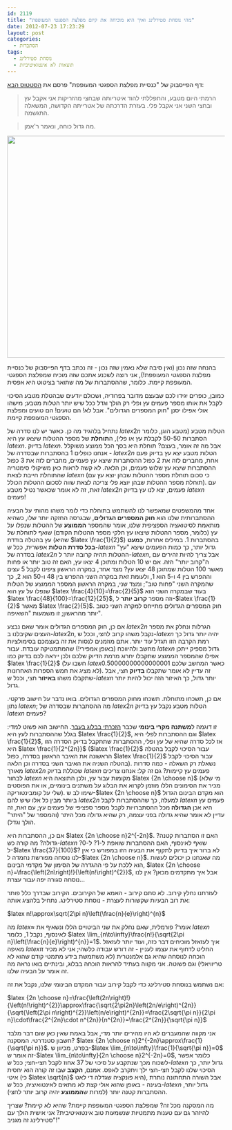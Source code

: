 ```yaml
---
id: 2119
title: "מהי נוסחת סטירלינג ואיך היא מוכיחה את קיום מפלצת הספגטי המעופפת"
date: 2012-07-23 17:23:29
layout: post
categories: 
  - הסתברות
tags: 
  - נוסחת סטירלינג
  - תוצאות לא אינטואיטיביות
---
```

דף הפייסבוק של "כנסיית מפלצת הספגטי המעופפת" פרסם את <a href="https://www.facebook.com/mifletzet/posts/405446739503293">הסטטוס הבא</a>:
<blockquote>הרמתי היום מטבע, והתפללתי להוד איטריותה שבחצי מהזריקות אני אקבל עץ ובחצי השני אני אקבל פלי. בעזרת הדרכתה של אטרייתה הקדושה, המשאלה התגשמה.</blockquote>
<blockquote>מה גדול כוחה, ונאמר ר'אמן.</blockquote>
<a href="http://www.gadial.net/wp-content/uploads/2012/07/Flying_Spaghetti_Monster.jpg"><img class="alignnone size-full wp-image-2121" title="Flying_Spaghetti_Monster" src="http://www.gadial.net/wp-content/uploads/2012/07/Flying_Spaghetti_Monster.jpg" alt="" width="514" height="514" /></a>

בהנחה שזה נכון (ואין סיבה שלא נאמין שזה נכון - זה נכתב בדף הפייסבוק של כנסיית מפלצת הספגטי המעופפת!), אני רוצה לשכנע אתכם שזה מוכיח שמפלצת הספגטי המעופפת קיימת. כלומר, שההסתברות של מה שתואר בציטוט היא אפסית.

כמובן, כופרים יגידו לכם שבעצם מדובר בפרודיה, ושכולם יודעים שבהטלת מטבע הסיכוי לקבל את אותו מספר פעמים עץ ופלי רק הולך וגדל ככל שיש יותר הטלות מטבע; מישהו אולי אפילו יסנן "חוק המספרים הגדולים". אבל לא! הם טועים! הם טועים ומפלצת הספגטי המעופפת קיימת.

נתחיל בלהגיד מה כן. כאשר יש לנו סדרה של $latex 2n$ הטלות מטבע (מטבע הוגן, כלומר הסתברות 50-50 לקבלת עץ או פלי), ה<strong>תוחלת</strong> של מספר ההטלות שיצאו עץ היא $latex n$. בדיוק $latex n$. אבל מה זה אומר, בעצם? תוחלת היא בסך הכל ממוצע משוקלל - אנחנו כופלים 1 בהסתברות שבסדרה של $latex 2n$ הטלות מטבע יצא עץ בדיוק פעם אחת, מחברים לזה את 2 כפול ההסתברות שיצא עץ פעמיים, מחברים לזה את 3 כפול ההסתברות שיצא עץ שלוש פעמים, וכן הלאה. לא קשה לראות כאן משיקולי סימטריה שהתוחלת חייבת לצאת $latex n$ (כי סכום תוחלת מספר ההטלות שבהן יוצא עץ עם תוחלת מספר ההטלות שבהן יוצא פלי צריכה לצאת שווה לסכום ההטלות הכולל). עם זאת, זה לא אומר שכאשר נטיל מטבע $latex 2n$ פעמים, יצא לנו עץ בדיוק $latex n$ פעמים!

אחד מהמשפטים שמאפשר לנו להשתמש בתוחלת כדי לומר משהו מהותי על הבעיה ההסתברותית שלנו הוא <strong>חוק המספרים הגדולים</strong>, שבגרסה החזקה יותר שלו, כשהיא מותאמת לסיטואציה הספציפית שלנו, אומר שהמספר <strong>הממוצע</strong> של ההטלות שנפלו על עץ (כלומר, מספר ההטלות שיצאו עץ חלקי מספר ההטלות הקודם) שואף לתוחלת של עץ בהטלה בודדת (שהיא $latex \frac{1}{2}$) בהסתברות 1. במילים אחרות, <strong>כמעט בכל סדרת הטלות</strong> אפשרית, ככל ש-$latex n$ גדול יותר, כך כמות הפעמים שיצא "עץ" בסדרה של $latex 2n$ ההטלות תהיה קרובה יותר ל-$latex n$, אבל צריך להיות זהירים עם ה"קרוב יותר" הזה. אם יש 10 הטלות ומתוכן 4 יצאו עץ, האם זה טוב יותר או פחות מאשר 100 הטלות שמתוכן 48 יצאו עץ? מצד אחד, במקרה הראשון ציפינו לקבל 5 עצים וההפרש בין 4 ו-5 הוא 1, ולעומת זאת במקרה השני ההפרש בין 48 ו-50 הוא 2, כך שהמקרה השני "פחות טוב"; ומצד שני, במקרה הראשון המספר הממוצע של הטלות שנפלו על עץ הוא $latex \frac{4}{10}=\frac{2}{5}$ בעוד שבמקרה השני הוא $latex \frac{48}{100}=\frac{12}{25}$, וזה מספר <strong>קרוב יותר</strong> ל-$latex \frac{1}{2}$ מאשר $latex \frac{2}{5}$. חוק המספרים הגדולים מתייחס למקרה השני כטוב יותר מהראשון; זו משמעות "השאיפה".

אם כן, חוק המספרים הגדולים אומר שאם נבצע $latex 2n$ הגרלות ונחלק את מספר העצים שקיבלנו ב-$latex 2n$, נקבל משהו קרוב לחצי, וככל ש-$latex n$ יהיה יותר גדול כך רמת הקרבה הזו תגדל עוד יותר. אתם מוזמנים לנסות את זה בעצמכם בסימולציות מחשב ולהיווכח (באופן אמפירי!) שהמתמטיקה עובדת. עבור $latex n$ גדול מספיק ייתכן אפילו שהמספר הממוצע שתקבלו יחרוג מרמת הדיוק שלכם ולכן ייראה לכם בדיוק כמו $latex \frac{1}{2}$ (חשבו על $latex 0.50000000000000001$ כאשר המחשב שלכם לא מציג את חמש הספרות האחרונות). זה עדיין לא אומר שתקבלו <strong>בדיוק</strong> חצי, אבל שתקבלו משהו <strong>באיזור</strong> חצי, וככל ש-$latex n$ יותר גדול, כך האיזור הזה יכול להיות יותר גדול.

אם כן, תשכחו מתוחלת. תשכחו מחוק המספרים הגדולים. בואו נדבר על חישוב פרקטי. נתון $latex n$; מה ההסתברות שבסדרה של $latex 2n$ הטלות מטבע נקבל עץ בדיוק $latex n$ פעמים?

זו דוגמה ל<strong>משתנה מקרי בינומי </strong>שכבר <a href="http://www.gadial.net/2010/08/14/random_variables/">הזכרתי בבלוג בעבר</a>. החישוב הוא פשוט למדי: בגלל שההסתברות לעץ היא $latex \frac{1}{2}$, וגם ההסתברות לפלי היא $latex \frac{1}{2}$, אז לכל סדרה שהיא של עץ ופלי, ההסתברות שתתקבל בדיוק הסדרה הזו היא $latex \frac{1}{2^{2n}}$ ($latex \frac{1}{2}$ עבור הסיכוי לקבל בהטלה הראשונה את האיבר הראשון בסדרה, כפול $latex \frac{1}{2}$ עבור הסיכוי לקבל בהטלה השניה את האיבר השני בסדרה וכן הלאה). נשאלת רק השאלה - כמה סדרות מאורך $latex 2n$ שכוללת בדיוק $latex n$ פעמים עץ קיימות? גם זה קל: אנחנו צריכים לבחור $latex n$ מקומות עבור עץ, ולכן התוצאה היא $latex {2n \choose n}$ (מי שלא מכיר את הסימונים הללו מוזמן לקרוא את הבלוג על משתנים בינומיים, או את הפוסטים שלי על קומבינטוריקה). שימו לב ש-$latex {2n \choose n}$ הוא מקדם הבינום הגדול ביותר מבין כל אלו שיש להם $latex 2n$ למעלה, כך שההסתברות לקבל $latex n$ פעמים עץ היא אכן <strong>הגדולה </strong>מכל ההסתברויות לקבל מספר ספציפי של פעמים עץ; עם זאת, זה עדיין לא אומר שהיא גדולה בפני עצמה, רק שהיא גדולה מכל היתר (והמספר של "היתר" הולך וגדל).

אם כן, ההסתברות היא $latex {2n \choose n}2^{-2n}$. האם זו הסתברות קטנה? גדולה? מה קורה כש-$latex n$ שואף לאינסוף, האם ההסתברות שואפת ל-1? ל-0? ל-$latex \frac{37}{100}$? לא ברור איך בדיוק לתקוף את הבעיה הזו במפורש כי אין לנו נוסחה מפורשת נחמדה ל-$latex {2n \choose n}$. מה שאנחנו כן יכולים לעשות הוא ללכת על פי ההגדרה של הסימון של מקדמי הבינום, $latex {2n \choose n}=\frac{\left(2n\right)!}{\left(n!\right)^{2}}$, אבל איך מתקדמים מכאן? אין לנו נוסחה סגורה יפה עבור עצרת...

לעזרתנו נחלץ קירוב. לא סתם קירוב - האמא של הקירובים. הקירוב שבדרך כלל פותר את רוב הבעיות שקשורות לעצרת - נוסחת סטירלינג. נתחיל בלהציג אותה:

$latex n!\approx\sqrt{2\pi n}\left(\frac{n}{e}\right)^{n}$

מה $latex \approx$ אומר? פורמלית, שאם נחלק את שני הביטויים הללו ונשאיף את $latex n$ לאינסוף, נקבל 1, כלומר $latex \lim_{n\to\infty}\frac{n!}{\sqrt{2\pi n}\left(\frac{n}{e}\right)^{n}}=1$. איך לעזאזל מוכיחים דבר כזה, ועוד יותר לעזאזל מאיפה $latex \pi$ החליט לדחוף את עצמו לעניין - זה דורש עבודה כלשהי; אני לא מכיר הוכחה לנוסחה שהיא גם אלמנטרית (לא משתמשת בידע מתמטי קודם שהוא לא טריוויאלי) וגם פשוטה. אני מקווה בעתיד להראות הוכחה בבלוג, ובינתיים בואו נראה מה זה אומר על הבעיה שלנו.

אם נשתמש בנוסחת סטירלינג כדי לקבל קירוב עבור המקדם הבינומי שלנו, נקבל את זה:

$latex {2n \choose n}=\frac{\left(2n\right)!}{\left(n!\right)^{2}}\approx\frac{\sqrt{2\pi2n}\left(2n/e\right)^{2n}}{\sqrt{\left(2\pi n\right)^{2}}\left(n/e\right)^{2n}}=\frac{2\sqrt{\pi n}}{2\pi n}\cdot\frac{2^{2n}\cdot n^{2n}}{n^{2n}}=\frac{2^{2n}}{\sqrt{\pi n}}$

אני מקווה שהמעברים לא היו מהירים יותר מדי, אבל באמת שאין כאן שום דבר מלבד חשבון סטנדרטי. המסקנה? $latex {2n \choose n}2^{-2n}\approx\frac{1}{\sqrt{\pi n}}$. בפרט, מכיוון ש-$latex \lim_{n\to\infty}\frac{1}{\sqrt{\pi n}}=0$ זה אומר ש-$latex \lim_{n\to\infty}{2n \choose n}2^{-2n}=0$, כלומר אפשר לשכוח מכך שנתקבע על סיכוי של 37 אחוז לקבל חצי-חצי; ככל ש-$latex n$ גדול יותר, כך הסיכוי שלנו לקבל חצי-חצי ילך ויתקרב לאפס. אמנם, <strong>הקצב</strong> שבו זה קורה הוא יחסית איטי (כי $latex \sqrt{n}$ היא פונקציה שגדלה די לאט), אבל השורה התחתונה נותרת בעינה - באופן שהוא אולי קצת לא מתאים לאינטואיציה, ככל ש-$latex n$ גדול יותר, ההסתברות קטנה יותר (למרות ש<strong>הממוצע</strong> יהיה קרוב יותר לחצי).

מה המסקנה מכל זה? שמפלצת הספגטי המעופפת קיימת? שהיא לא קיימת? שצריך להיזהר גם עם טענות מתמטיות שנשמעות טוב אינטואיטיבית? אני אישית הולך עם "סטירלינג זה מגניב!"
